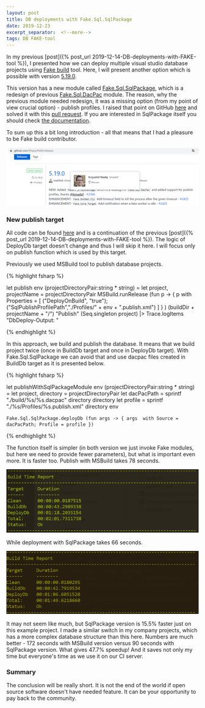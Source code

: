 ```yaml
---
layout: post
title: DB deployments with Fake.Sql.SqlPackage
date: 2019-12-23
excerpt_separator:  <!--more-->
tags: DB FAKE-tool
---
```


In my previous [post]({% post_url 2019-12-14-DB-deployments-with-FAKE-tool %}), I presented how we can deploy multiple visual studio database projects using [Fake build](https://fake.build/) tool. Here, I will present another option which is possible with version [5.19.0](https://github.com/fsharp/FAKE/releases/tag/5.19.0).

This version has a new module called [Fake.Sql.SqlPackage](https://fake.build/sql-sqlpackage.html), which is a redesign of previous [Fake.Sql.DacPac](https://fake.build/sql-dacpac.html) module. The reason, why the previous module needed redesign, it was a missing option (from my point of view crucial option) - publish profiles. I raised that point on GitHub [here](https://github.com/fsharp/FAKE/issues/2321) and solved it with this [pull request](https://github.com/fsharp/FAKE/pull/2366). If you are interested in SqlPackage itself you should check [the documentation](https://docs.microsoft.com/en-us/sql/tools/sqlpackage?view=sql-server-ver15).

To sum up this a bit long introduction - all that means that I had a pleasure to be Fake build contributor.


![Fake build feature release list](/images/fake_release_5.19.0.png)

### New publish target ###

All code can be found [here](https://github.com/kmadof/FsharpAdventCalendar2019) and is a continuation of the previous [post]({% post_url 2019-12-14-DB-deployments-with-FAKE-tool %}). The logic of DeployDb target doesn't change and thus I will skip it here. I will focus only on publish function which is used by this target.

Previously we used MSBuild tool to publish database projects.

{% highlight fsharp %}

let publish env (projectDirectoryPair:string * string) =
    let project, projectName = projectDirectoryPair
    MSBuild.runRelease  (fun p ->
        { p with Properties = [ ("DeployOnBuild", "true"); ("SqlPublishProfilePath","./Profiles/" + env + ".publish.xml") ] } ) (buildDir + projectName + "/") "Publish" (Seq.singleton project)
       |> Trace.logItems "DbDeploy-Output: "

{% endhighlight %}


In this approach, we build and publish the database. It means that we build project twice (once in BuildDb target and once in DeployDb target). With Fake.Sql.SqlPackage we can avoid that and use dacpac files created in BuildDb target as it is presented below.

{% highlight fsharp %}

let publishWithSqlPackageModule env (projectDirectoryPair:string * string) =
    let project, directory = projectDirectoryPair
    let dacPacPath = sprintf "./build/%s/%s.dacpac" directory directory
    let profile = sprintf "./%s/Profiles/%s.publish.xml" directory env

    Fake.Sql.SqlPackage.deployDb (fun args -> { args  with Source = dacPacPath; Profile = profile })

{% endhighlight %}

The function itself is simpler (in both version we just invoke Fake modules, but here we need to provide fewer parameters), but what is important even more. It is faster too. Publish with MSBuild takes 78 seconds.

![Deployments statistics with MS Build](/images/fake-deploy-target-ms-build.png)

While deployment with SqlPackage takes 66 seconds.

![Deployments statistics with SqlPackage](/images/fake-deploy-target-sql-package.png)

It may not seem like much, but SqlPackage version is 15.5% faster just on this example project. I made a similar switch in my company projects, which has a more complex database structure than this here. Numbers are much better - 172 seconds with MSBuild version versus 90 seconds with SqlPackage version. What gives 47.7% speedup! And it saves not only my time but everyone's time as we use it on our CI server.

### Summary ###

The conclusion will be really short. It is not the end of the world if open source software doesn't have needed feature. It can be your opportunity to pay back to the community.